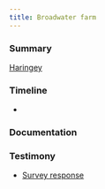 ```yaml
---
title: Broadwater farm
---
```


### Summary

[Haringey](providers/haringey)


### Timeline

- 

### Documentation

### Testimony

- [Survey response](testimony/SR075)


